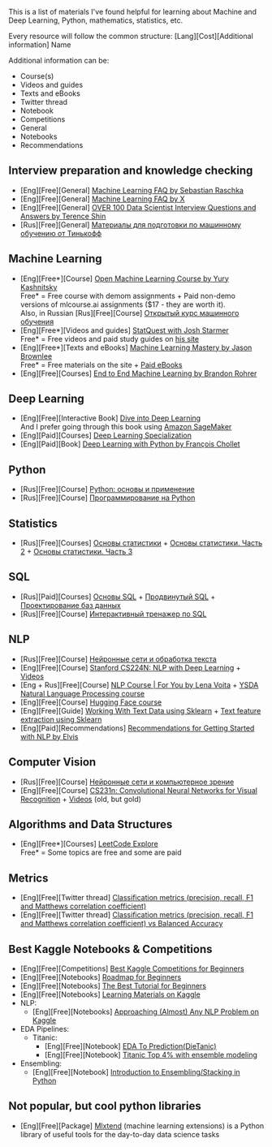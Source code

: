 This is a list of materials I've found helpful for learning about Machine and Deep Learning, Python, mathematics, statistics, etc.

Every resource will follow the common structure: [Lang][Cost][Additional information] Name

Additional information can be:
* Course(s)
* Videos and guides
* Texts and eBooks
* Twitter thread
* Notebook
* Competitions
* General
* Notebooks
* Recommendations

## Interview preparation and knowledge checking
* [Eng][Free][General] [Machine Learning FAQ by Sebastian Raschka](https://sebastianraschka.com/faq/)
* [Eng][Free][General] [Machine Learning FAQ by X](https://machinelearningfaq.com/)
* [Eng][Free][General] [OVER 100 Data Scientist Interview Questions and Answers by Terence Shin](https://towardsdatascience.com/over-100-data-scientist-interview-questions-and-answers-c5a66186769a)
* [Rus][Free][General] [Материалы для подготовки по машинному обучению от Тинькофф](https://www.tinkoff.ru/career/it/interview/ml/)


## Machine Learning
* [Eng][Free*][Course] [Open Machine Learning Course by Yury Kashnitsky](https://mlcourse.ai/book/index.html)  
Free* = Free course with demom assignments + Paid non-demo versions of mlcourse.ai assignments ($17 - they are worth it).  
Also, in Russian [Rus][Free][Course] [Открытый курс машинного обучения](https://ods.ai/tracks/open-ml-course)
* [Eng][Free*][Videos and guides] [StatQuest with Josh Starmer](https://www.youtube.com/c/joshstarmer/featured)  
Free* = Free videos and paid study guides on [his site](https://statquest.org/studyguides)  
* [Eng][Free*][Texts and eBooks] [Machine Learning Mastery by Jason Brownlee](https://machinelearningmastery.com/)  
Free* = Free materials on the site + [Paid eBooks](https://machinelearningmastery.com/products/)
* [Eng][Free][Courses] [End to End Machine Learning by Brandon Rohrer](https://end-to-end-machine-learning.teachable.com/courses/)

## Deep Learning
* [Eng][Free][Interactive Book] [Dive into Deep Learning](https://d2l.ai/index.html)  
And I prefer going through this book using [Amazon SageMaker](https://d2l.ai/chapter_appendix-tools-for-deep-learning/sagemaker.html)
* [Eng][Paid][Courses] [Deep Learning Specialization](https://www.coursera.org/specializations/deep-learning)
* [Eng][Paid][Book] [Deep Learning with Python by François Chollet](https://www.manning.com/books/deep-learning-with-python-second-edition)

## Python
* [Rus][Free][Course] [Python: основы и применение](https://stepik.org/course/512/info)
* [Rus][Free][Course] [Программирование на Python](https://stepik.org/course/67/info)

## Statistics
* [Rus][Free][Courses] [Основы статистики](https://stepik.org/course/76/info) + [Основы статистики. Часть 2](https://stepik.org/course/524/info) + [Основы статистики. Часть 3
](https://stepik.org/course/2152/info)

## SQL
* [Rus][Paid][Courses] [Основы SQL](https://stepik.org/course/51562/info) + [Продвинутый SQL](https://stepik.org/course/55776/info) + [Проектирование баз данных](https://stepik.org/course/51675/info)
* [Rus][Free][Course] [Интерактивный тренажер по SQL](https://stepik.org/course/63054/info)

## NLP
* [Rus][Free][Course] [Нейронные сети и обработка текста](https://stepik.org/course/54098/info)
* [Eng][Free][Course] [Stanford CS224N: NLP with Deep Learning](https://web.stanford.edu/class/archive/cs/cs224n/cs224n.1214/) + [Videos](https://www.youtube.com/watch?v=8rXD5-xhemo&list=PLoROMvodv4rOhcuXMZkNm7j3fVwBBY42z&ab_channel=stanfordonline)
* [Eng + Rus][Free][Course] [NLP Course | For You by Lena Voita](https://lena-voita.github.io/nlp_course.html) + [YSDA Natural Language Processing course](https://github.com/yandexdataschool/nlp_course)
* [Eng][Free][Course] [Hugging Face course](https://huggingface.co/course/chapter0)
* [Eng][Free][Guide] [Working With Text Data using Sklearn](https://scikit-learn.org/stable/tutorial/text_analytics/working_with_text_data.html#extracting-features-from-text-files) + [Text feature extraction using Sklearn](https://scikit-learn.org/stable/modules/feature_extraction.html#text-feature-extraction)
* [Eng][Paid][Recommendations] [Recommendations for Getting Started with NLP by Elvis](https://elvissaravia.substack.com/p/my-recommendations-for-getting-started)

## Computer Vision
* [Rus][Free][Course] [Нейронные сети и компьютерное зрение](https://stepik.org/course/50352/syllabus)
* [Eng][Free][Course] [CS231n: Convolutional Neural Networks for Visual Recognition](https://cs231n.github.io/) + [Videos](https://www.youtube.com/watch?v=vT1JzLTH4G4&list=PL3FW7Lu3i5JvHM8ljYj-zLfQRF3EO8sYv&ab_channel=StanfordUniversitySchoolofEngineering) (old, but gold)

## Algorithms and Data Structures
* [Eng][Free*][Courses] [LeetCode Explore](https://leetcode.com/explore/)  
Free* = Some topics are free and some are paid

## Metrics
* [Eng][Free][Twitter thread] [Classification metrics (precision, recall, F1 and Matthews correlation coefficient)](https://twitter.com/rasbt/status/1457018296847437824?t=NHXMPdhYFg9xF-WzqGQZYg&s=09)
* [Eng][Free][Twitter thread] [Classification metrics (precision, recall, F1 and Matthews correlation coefficient) vs Balanced Accuracy](https://twitter.com/rasbt/status/1459577884100767753?t=hErn_d7Xvr_zq8eYokAx8w&s=09)

## Best Kaggle Notebooks & Competitions
* [Eng][Free][Competitions] [Best Kaggle Competitions for Beginners](https://www.kaggle.com/getting-started/78482)
* [Eng][Free][Notebooks] [Roadmap for Beginners](https://www.kaggle.com/getting-started/73164)
* [Eng][Free][Notebooks] [The Best Tutorial for Beginners](https://www.kaggle.com/getting-started/71679)
* [Eng][Free][Notebooks] [Learning Materials on Kaggle](https://www.kaggle.com/getting-started/39193)  
* NLP:
  * [Eng][Free][Notebooks] [Approaching (Almost) Any NLP Problem on Kaggle](https://www.kaggle.com/abhishek/approaching-almost-any-nlp-problem-on-kaggle/notebook)
* EDA Pipelines:
  * Titanic:
    * [Eng][Free][Notebook] [EDA To Prediction(DieTanic)](https://www.kaggle.com/ash316/eda-to-prediction-dietanic/notebook)
    * [Eng][Free][Notebook] [Titanic Top 4% with ensemble modeling](https://www.kaggle.com/yassineghouzam/titanic-top-4-with-ensemble-modeling)
* Ensembling:
  * [Eng][Free][Notebook] [Introduction to Ensembling/Stacking in Python](https://www.kaggle.com/arthurtok/introduction-to-ensembling-stacking-in-python#Second-Level-Predictions-from-the-First-level-Output)

## Not popular, but cool python libraries
* [Eng][Free][Package] [Mlxtend](https://github.com/rasbt/mlxtend) (machine learning extensions) is a Python library of useful tools for the day-to-day data science tasks